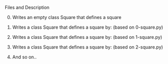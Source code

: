 Files and Description

0. Writes an empty class Square that defines a square

1. Writes a class Square that defines a square by: (based on 0-square.py)

2. Writes a class Square that defines a square by: (based on 1-square.py)

3. Writes a class Square that defines a square by: (based on 2-square.py)

4. And so on..
